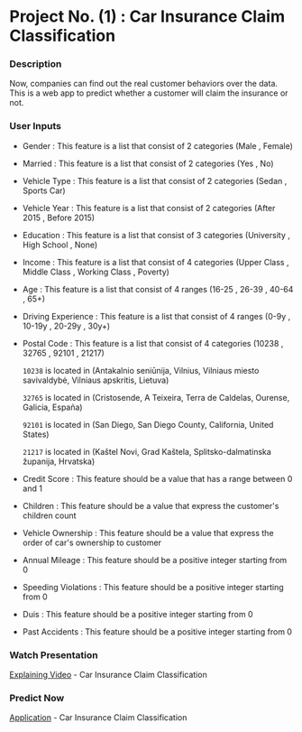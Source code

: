 # Project No. (1) : Car Insurance Claim Classification

### Description
Now, companies can find out the real customer behaviors over the data.
This is a web app to predict whether a customer will claim the insurance or not.

### User Inputs
- Gender : This feature is a list that consist of 2 categories (Male , Female)

- Married : This feature is a list that consist of 2 categories (Yes , No)

- Vehicle Type : This feature is a list that consist of 2 categories (Sedan , Sports Car)

- Vehicle Year : This feature is a list that consist of 2 categories (After 2015 , Before 2015)

- Education : This feature is a list that consist of 3 categories (University , High School , None)

- Income : This feature is a list that consist of 4 categories (Upper Class , Middle Class , Working Class , Poverty)

- Age : This feature is a list that consist of 4 ranges (16-25 , 26-39 , 40-64 , 65+)

- Driving Experience : This feature is a list that consist of 4 ranges (0-9y , 10-19y , 20-29y , 30y+)

- Postal Code : This feature is a list that consist of 4 categories (10238 , 32765 , 92101 , 21217)

  `10238` is located in (Antakalnio seniūnija, Vilnius, Vilniaus miesto savivaldybė, Vilniaus apskritis, Lietuva)

  `32765` is located in (Cristosende, A Teixeira, Terra de Caldelas, Ourense, Galicia, España)

  `92101` is located in (San Diego, San Diego County, California, United States)

  `21217` is located in (Kaštel Novi, Grad Kaštela, Splitsko-dalmatinska županija, Hrvatska)

- Credit Score : This feature should be a value that has a range between 0 and 1

- Children : This feature should be a value that express the customer's children count

- Vehicle Ownership : This feature should be a value that express the order of car's ownership to customer

- Annual Mileage : This feature should be a positive integer starting from 0

- Speeding Violations : This feature should be a positive integer starting from 0

- Duis : This feature should be a positive integer starting from 0

- Past Accidents : This feature should be a positive integer starting from 0

### Watch Presentation
[Explaining Video](https://youtu.be/BL8zfQqcFUk) - Car Insurance Claim Classification

### Predict Now
[Application](https://mohammedhmalawyscientist-car-insurance-claim-classif-app-4kc8pn.streamlit.app/) - Car Insurance Claim Classification
